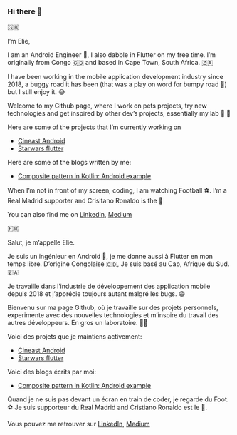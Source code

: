 ### Hi there 👋

🇬🇧

I’m Elie, 

I am an Android Engineer 🤖, I also dabble in Flutter on my free time. I’m originally from Congo 🇨🇩 and based in Cape Town, South Africa. 🇿🇦 

I have been working in the mobile application development industry since 2018, a buggy road it has been (that was a play on word for bumpy road 🙈) but I still enjoy it. 😅

Welcome to my Github page, where I work on pets projects, try new technologies and get inspired by other dev’s projects, essentially my lab 🥼 🧪 

Here are some of the projects that I’m currently working on
- [Cineast Android](https://github.com/ElieO97/cineast_android)
- [Starwars flutter](https://github.com/ElieO97/starwars_flutter)

Here are some of the blogs written by me:
   - [Composite pattern in Kotlin: Android example](https://medium.com/@elieomatuku/composite-pattern-in-kotlin-android-example-f895d9f5c953)

When I’m not in front of my screen, coding, I am watching Football ⚽️. I’m a Real Madrid supporter and Crisitano Ronaldo is the 🐐 

You can also find me on
[LinkedIn](https://www.linkedin.com/in/elie-omatuku-a0374610b), [Medium](https://medium.com/@elieomatuku)

🇫🇷

Salut, je m’appelle Elie. 

Je suis un ingénieur en Android 🤖, je me donne aussi à Flutter en mon temps libre. D’origine Congolaise 🇨🇩, Je suis basé au Cap, Afrique du Sud. 🇿🇦

Je travaille dans l’industrie de développement des application mobile depuis 2018 et j’apprécie toujours autant malgré les bugs. 😅

Bienvenu sur ma page Github, où je travaille sur des projets personnels, experimente avec des nouvelles technologies et m’inspire du travail des autres développeurs. En gros un laboratoire. 🥼🧪

Voici des projets que je maintiens activement: 
- [Cineast Android](https://github.com/ElieO97/cineast_android)
- [Starwars flutter](https://github.com/ElieO97/starwars_flutter)

Voici des blogs écrits par moi: 
 - [Composite pattern in Kotlin: Android example](https://medium.com/@elieomatuku/composite-pattern-in-kotlin-android-example-f895d9f5c953)


Quand je ne suis pas devant un écran en train de coder, je regarde du Foot. ⚽️ Je suis supporteur du Real Madrid and Cristiano Ronaldo est le 🐐.

Vous pouvez me retrouver sur [LinkedIn](https://www.linkedin.com/in/elie-omatuku-a0374610b), [Medium](https://medium.com/@elieomatuku)

<!--
**ElieO97/ElieO97** is a ✨ _special_ ✨ repository because its `README.md` (this file) appears on your GitHub profile.

Here are some ideas to get you started:

- 🔭 I’m currently working on ...
- 🌱 I’m currently learning ...
- 👯 I’m looking to collaborate on ...
- 🤔 I’m looking for help with ...
- 💬 Ask me about ...
- 📫 How to reach me: ...
- 😄 Pronouns: ...
- ⚡ Fun fact: ...
-->
